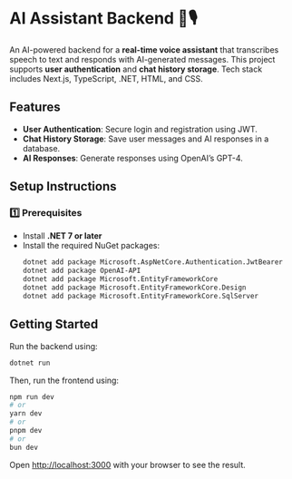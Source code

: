 # **AI Assistant Backend** 🧠🎙️  

An AI-powered backend for a **real-time voice assistant** that transcribes speech to text and responds with AI-generated messages. This project supports **user authentication** and **chat history storage**. Tech stack includes Next.js, TypeScript, .NET, HTML, and CSS.

## **Features**  
- **User Authentication**: Secure login and registration using JWT.  
- **Chat History Storage**: Save user messages and AI responses in a database.  
- **AI Responses**: Generate responses using OpenAI’s GPT-4.  

## **Setup Instructions**  

### **1️⃣ Prerequisites**  
- Install **.NET 7 or later**  
- Install the required NuGet packages:  
  ```bash
  dotnet add package Microsoft.AspNetCore.Authentication.JwtBearer
  dotnet add package OpenAI-API
  dotnet add package Microsoft.EntityFrameworkCore
  dotnet add package Microsoft.EntityFrameworkCore.Design
  dotnet add package Microsoft.EntityFrameworkCore.SqlServer
  ```

## Getting Started
Run the backend using:  
   ```bash
   dotnet run
   ```

Then, run the frontend using:

```bash
npm run dev
# or
yarn dev
# or
pnpm dev
# or
bun dev
```

Open [http://localhost:3000](http://localhost:3000) with your browser to see the result.
